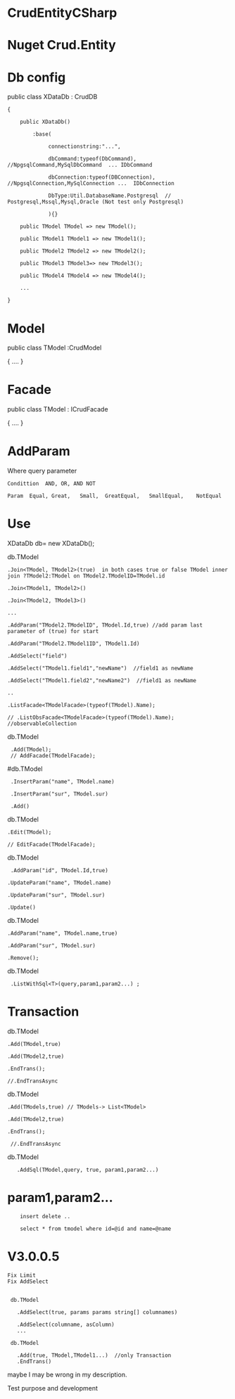 # CrudEntityCSharp

# Nuget Crud.Entity

# Db config
 public class XDataDb : CrudDB
 
    {
    
        public XDataDb()
        
            :base(
            
                 connectionstring:"...",
                 
                 dbCommand:typeof(DbCommand),     //NpgsqlCommand,MySqlDbCommand  ... IDbCommand
                 
                 dbConnection:typeof(DBConnection), //NpgsqlConnection,MySqlConnection ...  IDbConnection
                 
                 DbType:Util.DatabaseName.Postgresql  //  Postgresql,Mssql,Mysql,Oracle (Not test only Postgresql)
                 
                 ){}
                 
        public TModel TModel => new TModel();
        
        public TModel1 TModel1 => new TModel1();
        
        public TModel2 TModel2 => new TModel2();
        
        public TModel3 TModel3=> new TModel3();
        
        public TModel4 TModel4 => new TModel4();
        
        ...
        
    }

# Model

 public class TModel :CrudModel
 
   {
    ....
   }
   
# Facade

 public class TModel : ICrudFacade
 
   {
    ....
   }
   
# AddParam

  Where query parameter
  
    Condittion  AND, OR, AND NOT
    
    Param  Equal, Great,   Small,  GreatEqual,   SmallEqual,    NotEqual


# Use

XDataDb db= new XDataDb();

db.TModel

    .Join<TModel, TModel2>(true)  in both cases true or false TModel inner join ?TModel2:TModel on TModel2.TModelID=TModel.id 
    
    .Join<TModel1, TModel2>()
    
    .Join<TModel2, TModel3>()
    
    ...
    
    .AddParam("TModel2.TModelID", TModel.Id,true) //add param last parameter of (true) for start 
    
    .AddParam("TModel2.TModel1ID", TModel1.Id)
    
    .AddSelect("field")
    
    .AddSelect("TModel1.field1","newName")  //field1 as newName
    
    .AddSelect("TModel1.field2","newName2")  //field1 as newName
    
    ..
    
    .ListFacade<TModelFacade>(typeof(TModel).Name);
    
    // .ListObsFacade<TModelFacade>(typeof(TModel).Name);  //observableCollection
    

 db.TModel
 
     .Add(TModel); 
     // AddFacade(TModelFacade);
 
 #db.TModel
 
     .InsertParam("name", TModel.name)
     
     .InsertParam("sur", TModel.sur)
     
     .Add()
    

 db.TModel
 
    .Edit(TModel); 
    
    // EditFacade(TModelFacade);
 
 db.TModel
 
     .AddParam("id", TModel.Id,true)
 
    .UpdateParam("name", TModel.name)
    
    .UpdateParam("sur", TModel.sur)
    
    .Update()
    
 db.TModel
 
    .AddParam("name", TModel.name,true)
 
    .AddParam("sur", TModel.sur)
    
    .Remove();
   
 db.TModel
   
     .ListWithSql<T>(query,param1,param2...) ;
       
   
  # Transaction 
  
 
  
  db.TModel
  
    .Add(TModel,true)
    
    .Add(TModel2,true)
    
    .EndTrans();
    
    //.EndTransAsync
    
  db.TModel
  
    .Add(TModels,true) // TModels-> List<TModel>
    
    .Add(TModel2,true)
    
    .EndTrans();
    
     //.EndTransAsync
        
     
        
        
   db.TModel
   
       .AddSql(TModel,query, true, param1,param2...)
       

 # param1,param2...
 
        insert delete ..
        
        select * from tmodel where id=@id and name=@name
 
 # V3.0.0.5
    
    Fix Limit
    Fix AddSelect
    
    
     db.TModel
     
       .AddSelect(true, params params string[] columnames)
       
       .AddSelect(columname, asColumn)
       ...
       
     db.TModel
       
       .Add(true, TModel,TModel1...)  //only Transaction
       .EndTrans()
       
       
     
    
    
        
maybe I may be wrong in my description.

Test purpose and development
